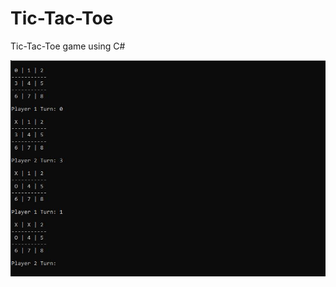 # Tic-Tac-Toe
Tic-Tac-Toe game using C#

![alt screenshot](https://github.com/tariqiqbal27/Tic-Tac-Toe/blob/master/images/Screenshot.jpg)
